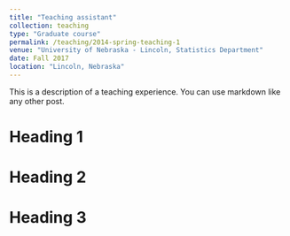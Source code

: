 ```yaml
---
title: "Teaching assistant"
collection: teaching
type: "Graduate course"
permalink: /teaching/2014-spring-teaching-1
venue: "University of Nebraska - Lincoln, Statistics Department"
date: Fall 2017
location: "Lincoln, Nebraska"
---
```


This is a description of a teaching experience. You can use markdown like any other post.

Heading 1
======

Heading 2
======

Heading 3
======
